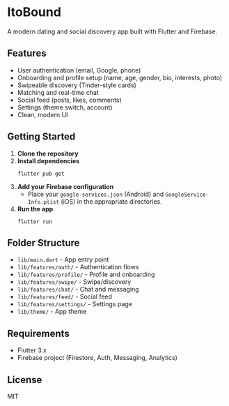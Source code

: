 # ItoBound

A modern dating and social discovery app built with Flutter and Firebase.

## Features
- User authentication (email, Google, phone)
- Onboarding and profile setup (name, age, gender, bio, interests, photo)
- Swipeable discovery (Tinder-style cards)
- Matching and real-time chat
- Social feed (posts, likes, comments)
- Settings (theme switch, account)
- Clean, modern UI

## Getting Started

1. **Clone the repository**
2. **Install dependencies**
   ```
   flutter pub get
   ```
3. **Add your Firebase configuration**
   - Place your `google-services.json` (Android) and `GoogleService-Info.plist` (iOS) in the appropriate directories.
4. **Run the app**
   ```
   flutter run
   ```

## Folder Structure
- `lib/main.dart` - App entry point
- `lib/features/auth/` - Authentication flows
- `lib/features/profile/` - Profile and onboarding
- `lib/features/swipe/` - Swipe/discovery
- `lib/features/chat/` - Chat and messaging
- `lib/features/feed/` - Social feed
- `lib/features/settings/` - Settings page
- `lib/theme/` - App theme

## Requirements
- Flutter 3.x
- Firebase project (Firestore, Auth, Messaging, Analytics)

## License
MIT
